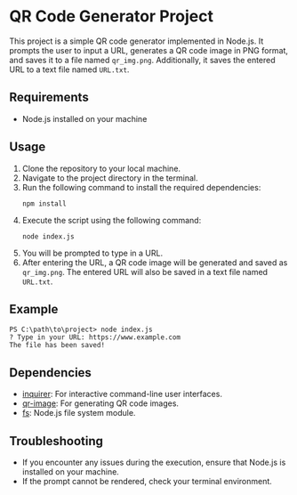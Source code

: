# QR Code Generator Project

This project is a simple QR code generator implemented in Node.js. It prompts the user to input a URL, generates a QR code image in PNG format, and saves it to a file named `qr_img.png`. Additionally, it saves the entered URL to a text file named `URL.txt`.

## Requirements
- Node.js installed on your machine

## Usage
1. Clone the repository to your local machine.
2. Navigate to the project directory in the terminal.
3. Run the following command to install the required dependencies:
   ```
   npm install
   ```
4. Execute the script using the following command:
   ```
   node index.js
   ```
5. You will be prompted to type in a URL.
6. After entering the URL, a QR code image will be generated and saved as `qr_img.png`. The entered URL will also be saved in a text file named `URL.txt`.

## Example
```
PS C:\path\to\project> node index.js
? Type in your URL: https://www.example.com
The file has been saved!
```

## Dependencies
- [inquirer](https://www.npmjs.com/package/inquirer): For interactive command-line user interfaces.
- [qr-image](https://www.npmjs.com/package/qr-image): For generating QR code images.
- [fs](https://nodejs.org/api/fs.html): Node.js file system module.

## Troubleshooting
- If you encounter any issues during the execution, ensure that Node.js is installed on your machine.
- If the prompt cannot be rendered, check your terminal environment.
